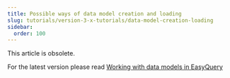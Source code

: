```yaml
---
title: Possible ways of data model creation and loading
slug: tutorials/version-3-x-tutorials/data-model-creation-loading
sidebar:
  order: 100
---
```


This article is obsolete. 

For the latest version please read [Working with data models in EasyQuery](/easyquery/docs/getting-started/working-with-data-model)
